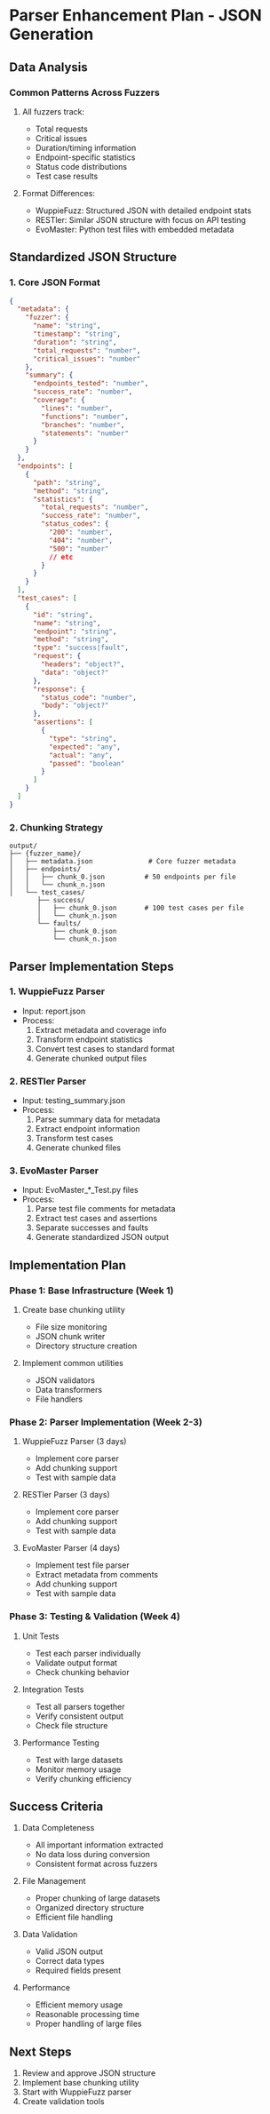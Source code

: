 # Parser Enhancement Plan - JSON Generation

## Data Analysis

### Common Patterns Across Fuzzers
1. All fuzzers track:
   - Total requests
   - Critical issues
   - Duration/timing information
   - Endpoint-specific statistics
   - Status code distributions
   - Test case results

2. Format Differences:
   - WuppieFuzz: Structured JSON with detailed endpoint stats
   - RESTler: Similar JSON structure with focus on API testing
   - EvoMaster: Python test files with embedded metadata

## Standardized JSON Structure

### 1. Core JSON Format

```json
{
  "metadata": {
    "fuzzer": {
      "name": "string",
      "timestamp": "string",
      "duration": "string",
      "total_requests": "number",
      "critical_issues": "number"
    },
    "summary": {
      "endpoints_tested": "number",
      "success_rate": "number",
      "coverage": {
        "lines": "number",
        "functions": "number",
        "branches": "number",
        "statements": "number"
      }
    }
  },
  "endpoints": [
    {
      "path": "string",
      "method": "string",
      "statistics": {
        "total_requests": "number",
        "success_rate": "number",
        "status_codes": {
          "200": "number",
          "404": "number",
          "500": "number"
          // etc
        }
      }
    }
  ],
  "test_cases": [
    {
      "id": "string",
      "name": "string",
      "endpoint": "string",
      "method": "string",
      "type": "success|fault",
      "request": {
        "headers": "object?",
        "data": "object?"
      },
      "response": {
        "status_code": "number",
        "body": "object?"
      },
      "assertions": [
        {
          "type": "string",
          "expected": "any",
          "actual": "any",
          "passed": "boolean"
        }
      ]
    }
  ]
}
```

### 2. Chunking Strategy

```
output/
├── {fuzzer_name}/
│   ├── metadata.json              # Core fuzzer metadata
│   ├── endpoints/
│   │   ├── chunk_0.json          # 50 endpoints per file
│   │   └── chunk_n.json
│   └── test_cases/
       ├── success/
       │   ├── chunk_0.json       # 100 test cases per file
       │   └── chunk_n.json
       └── faults/
           ├── chunk_0.json
           └── chunk_n.json
```

## Parser Implementation Steps

### 1. WuppieFuzz Parser
- Input: report.json
- Process:
  1. Extract metadata and coverage info
  2. Transform endpoint statistics
  3. Convert test cases to standard format
  4. Generate chunked output files

### 2. RESTler Parser
- Input: testing_summary.json
- Process:
  1. Parse summary data for metadata
  2. Extract endpoint information
  3. Transform test cases
  4. Generate chunked files

### 3. EvoMaster Parser
- Input: EvoMaster_*_Test.py files
- Process:
  1. Parse test file comments for metadata
  2. Extract test cases and assertions
  3. Separate successes and faults
  4. Generate standardized JSON output

## Implementation Plan

### Phase 1: Base Infrastructure (Week 1)
1. Create base chunking utility
   - File size monitoring
   - JSON chunk writer
   - Directory structure creation

2. Implement common utilities
   - JSON validators
   - Data transformers
   - File handlers

### Phase 2: Parser Implementation (Week 2-3)
1. WuppieFuzz Parser (3 days)
   - Implement core parser
   - Add chunking support
   - Test with sample data

2. RESTler Parser (3 days)
   - Implement core parser
   - Add chunking support
   - Test with sample data

3. EvoMaster Parser (4 days)
   - Implement test file parser
   - Extract metadata from comments
   - Add chunking support
   - Test with sample data

### Phase 3: Testing & Validation (Week 4)
1. Unit Tests
   - Test each parser individually
   - Validate output format
   - Check chunking behavior

2. Integration Tests
   - Test all parsers together
   - Verify consistent output
   - Check file structure

3. Performance Testing
   - Test with large datasets
   - Monitor memory usage
   - Verify chunking efficiency

## Success Criteria

1. Data Completeness
   - All important information extracted
   - No data loss during conversion
   - Consistent format across fuzzers

2. File Management
   - Proper chunking of large datasets
   - Organized directory structure
   - Efficient file handling

3. Data Validation
   - Valid JSON output
   - Correct data types
   - Required fields present

4. Performance
   - Efficient memory usage
   - Reasonable processing time
   - Proper handling of large files

## Next Steps

1. Review and approve JSON structure
2. Implement base chunking utility
3. Start with WuppieFuzz parser
4. Create validation tools